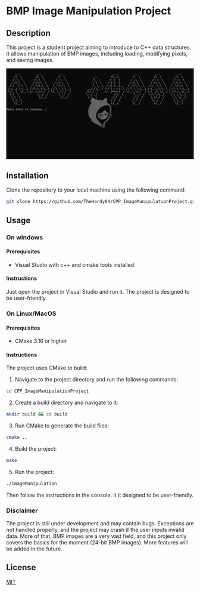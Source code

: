 # BMP Image Manipulation Project

## Description

This project is a student project aiming to introduce to C++ data structures. It allows manipulation of BMP images, including loading, modifying pixels, and saving images.

![CPP Image Manipulation Project](fig/Console_App_Interface.png)

## Installation

Clone the repository to your local machine using the following command:
```bash
git clone https://github.com/TheHardy04/CPP_ImageManipulationProject.git
```

## Usage 
### On windows

#### Prerequisites

- Visual Studio with c++ and cmake tools installed

#### Instructions 

Just open the project in Visual Studio and run it. The project is designed to be user-friendly.

### On Linux/MacOS

#### Prerequisites
- CMake 3.16 or higher

#### Instructions

The project uses CMake to build:
1. Navigate to the project directory and run the following commands:
```bash
cd CPP_ImageManipulationProject
```
2. Create a build directory and navigate to it:
```bash
mkdir build && cd build
```
3. Run CMake to generate the build files:
```bash
cmake ..
```
4. Build the project:
```bash
make
```
5. Run the project:
```bash
./ImageManipulation
```

Then follow the instructions in the console. It it designed to be user-friendly.

### Disclaimer

The project is still under development and may contain bugs. Exceptions are not handled properly, and the project may crash if the user inputs invalid data.
More of that, BMP images are a very vast field, and this project only covers the basics for the moment (24-bit BMP images).
More features will be added in the future.

## License
[MIT](https://choosealicense.com/licenses/mit/)
